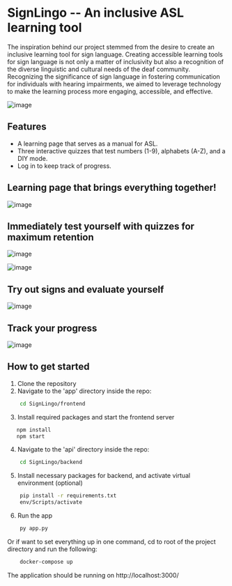 # SignLingo -- An inclusive ASL learning tool

The inspiration behind our project stemmed from the desire to create an inclusive learning tool for sign language. Creating accessible learning tools for sign language is not only a matter of inclusivity but also a recognition of the diverse linguistic and cultural needs of the deaf community. Recognizing the significance of sign language in fostering communication for individuals with hearing impairments, we aimed to leverage technology to make the learning process more engaging, accessible, and effective.

![image](https://github.com/abrarfuad27/SignLingo/assets/116526066/f127f719-e0f1-4d91-805c-7b7f77e8b9c8)

## Features
- A learning page that serves as a manual for ASL.
- Three interactive quizzes that test numbers (1-9), alphabets (A-Z), and a DIY mode.
- Log in to keep track of progress.

## Learning page that brings everything together!

![image](https://github.com/abrarfuad27/SignLingo/assets/116526066/82f58117-7a2e-40a7-9cd1-311531206e17)


## Immediately test yourself with quizzes for maximum retention

![image](https://github.com/abrarfuad27/SignLingo/assets/116526066/f38ccd6a-b075-4ba0-8678-e33f20322db3)

![image](https://github.com/abrarfuad27/SignLingo/assets/116526066/c55bc10f-103a-452d-bc94-5dbda3825a9a)


## Try out signs and evaluate yourself

![image](https://github.com/abrarfuad27/SignLingo/assets/116526066/a447eefa-4690-4997-8329-02c175dc2188)


## Track your progress

![image](https://github.com/abrarfuad27/SignLingo/assets/116526066/10fc2cb7-a825-41ea-b467-4c2a42c5ae1d)


## How to get started

1. Clone the repository
2. Navigate to the 'app' directory inside the repo:
```bash
    cd SignLingo/frontend
```
3. Install required packages and start the frontend server
```bash
   npm install
   npm start
```

4. Navigate to the 'api' directory inside the repo:
```bash
    cd SignLingo/backend
```

5. Install necessary packages for backend, and activate virtual environment (optional)
```bash
    pip install -r requirements.txt
    env/Scripts/activate
```

6. Run the app
```bash
    py app.py
```

Or if want to set everything up in one command, cd to root of the project directory and run the following:
```bash
    docker-compose up
```

The application should be running on http://localhost:3000/



